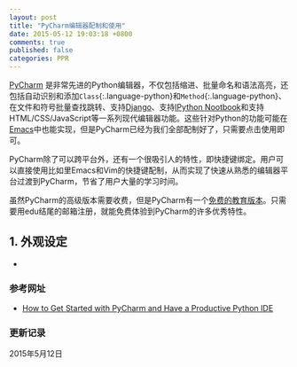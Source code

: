 ```yaml
---
layout: post
title: "PyCharm编辑器配制和使用"
date: 2015-05-12 19:03:18 +0800
comments: true
published: false
categories: PPR
---
```


[PyCharm](https://www.jetbrains.com/pycharm/) 是非常先进的Python编辑器，不仅包括缩进、批量命名和语法高亮，还包括自动识别和添加`Class`{:.language-python}和`Method`{:.language-python}、在文件和符号批量查找跳转、支持[Django](http://www.djangoproject.com/)、支持[IPython Nootbook](http://ipython.org/notebook.html)和支持HTML/CSS/JavaScript等一系列现代编辑器功能。这些针对Python的功能可能在[Emacs](http://emacswiki.org/emacs/PythonProgrammingInEmacs)中也能实现，但是PyCharm已经为我们全部配制好了，只需要点击使用即可。

PyCharm除了可以跨平台外，还有一个很吸引人的特性，即快捷键绑定。用户可以直接使用比如里Emacs和Vim的快捷键配制，从而实现了快速从熟悉的编辑器平台过渡到PyCharm，节省了用户大量的学习时间。

虽然PyCharm的高级版本需要收费，但是PyCharm有一个[免费的教育版本](https://www.jetbrains.com/pycharm-educational/)。只需要用edu结尾的邮箱注册，就能免费体验到PyCharm的许多优秀特性。

<!--more-->

## 1. 外观设定 ##

* 








### <a id="Ref">参考网址</a> ###

* [How to Get Started with PyCharm and Have a Productive Python IDE](http://pedrokroger.net/getting-started-pycharm-python-ide/)




### 更新记录 ###

2015年5月12日



